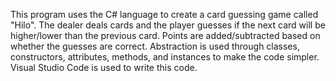 This program uses the C# language to create a card guessing game called "Hilo". The dealer deals cards and the player guesses if the next card will be higher/lower
than the previous card. Points are added/subtracted based on whether the guesses are correct. Abstraction is used through classes, constructors, attributes, methods,
and instances to make the code simpler. Visual Studio Code is used to write this code.
